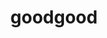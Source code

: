 ---
layout: playlist
title: goodgood
section: College
embed: '<iframe class="playlist" src="about:blank" data-src="https://open.spotify.com/embed/playlist/1TWY5FNalizgBKaoQAUDGX" width="300" height="380" frameborder="0" allowtransparency="true" allow="encrypted-media"></iframe>'
story: freshman fall
order: 1
---